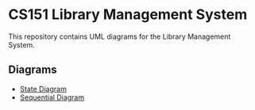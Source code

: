 # CS151 Library Management System

This repository contains UML diagrams for the Library Management System.

## Diagrams

- [State Diagram](state-diagram.pdf)
- [Sequential Diagram](sequential-diagram.pdf)
